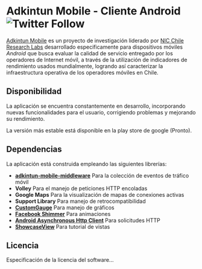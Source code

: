 # Adkintun Mobile - Cliente Android ![Twitter Follow](https://img.shields.io/badge/Status-Beta-yellow.svg)

[Adkintun Mobile](http://www.adkintunmobile.cl) es un proyecto de investigación liderado por [NIC Chile Research Labs](http://www.niclabs.cl) desarrollado especificamente para dispositivos móviles *Android* que busca evaluar la calidad de servicio entregado por los operadores de Internet móvil, a través de la utilización de indicadores de rendimiento usados mundialmente, logrando así caracterizar la infraestructura operativa de los operadores móviles en Chile.

## Disponibilidad
La aplicación se encuentra constantemente en desarrollo, incorporando nuevas funcionalidades para el usuario, corrigiendo problemas y mejorando su rendimiento.

La versión más estable está disponible en la play store de google (Pronto).

## Dependencias
La aplicación está construida empleando las siguientes librerías:
- [**adkintun-mobile-middleware**](https://github.com/niclabs/adkintun-mobile-middleware) Para la colección de eventos de tráfico móvil
- **Volley** Para el manejo de peticiones HTTP encoladas
- **Google Maps** Para la visualización de mapas de conexiones activas
- **Support Library** Para manejo de retrocompatibilidad
- [**CustomGauge**](https://github.com/pkleczko/CustomGauge) Para manejo de gráficos
- [**Facebook Shimmer**](https://github.com/facebook/shimmer-android) Para animaciones
- [**Android Asynchronous Http Client**](http://loopj.com/android-async-http/) Para solicitudes HTTP
- [**ShowcaseView**](https://github.com/amlcurran/ShowcaseView) Para tutorial de vistas

## Licencia
Especificación de la licencia del software...
